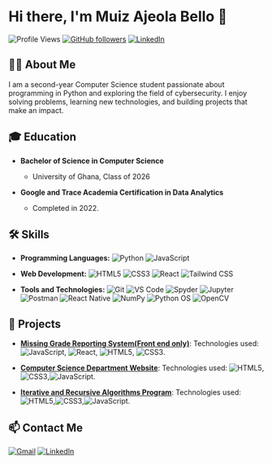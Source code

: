<!-- Your Name -->
# Hi there, I'm Muiz Ajeola Bello 👋

![Profile Views](https://komarev.com/ghpvc/?username=muizbello&color=blueviolet)
[![GitHub followers](https://img.shields.io/github/followers/muizbello?label=Followers&style=social)](https://github.com/yourusername)
[![LinkedIn](https://img.shields.io/badge/-LinkedIn-blue?style=flat&logo=Linkedin&logoColor=white)](https://linkedin.com/in/muiz-bello)

## 👨‍💻 About Me
I am a second-year Computer Science student passionate about programming in Python and exploring the field of cybersecurity. I enjoy solving problems, learning new technologies, and building projects that make an impact.

## 🎓 Education
- **Bachelor of Science in Computer Science**
  - University of Ghana, Class of 2026

- **Google and Trace Academia Certification in Data Analytics**
  - Completed in 2022.

## 🛠️ Skills
- **Programming Languages:**
  ![Python](https://img.shields.io/badge/-Python-3776AB?style=flat&logo=python&logoColor=white)
  ![JavaScript](https://img.shields.io/badge/-JavaScript-F7DF1E?style=flat&logo=javascript&logoColor=black)
  
- **Web Development:**
  ![HTML5](https://img.shields.io/badge/-HTML5-E34F26?style=flat&logo=html5&logoColor=white)
  ![CSS3](https://img.shields.io/badge/-CSS3-1572B6?style=flat&logo=css3&logoColor=white)
  ![React](https://img.shields.io/badge/-React-61DAFB?style=flat&logo=react&logoColor=white)
  ![Tailwind CSS](https://img.shields.io/badge/Tailwind_CSS-38B2AC?style=flat&logo=tailwind-css&logoColor=white)

  
- **Tools and Technologies:**
  ![Git](https://img.shields.io/badge/-Git-F05032?style=flat&logo=git&logoColor=white)
  ![VS Code](https://img.shields.io/badge/-VS_Code-007ACC?style=flat&logo=visual-studio-code&logoColor=white)
  ![Spyder](https://img.shields.io/badge/Spyder-FF0000?style=flat&logo=spyder-ide&logoColor=white)
  ![Jupyter](https://img.shields.io/badge/Jupyter-F37626.svg?style=flat&logo=Jupyter&logoColor=white)
  ![Postman](https://img.shields.io/badge/Postman-FF6C37?style=flat&logo=Postman&logoColor=white)
  ![React Native](https://img.shields.io/badge/React_Native-20232A?style=flat&logo=react&logoColor=61DAFB)
  ![NumPy](https://img.shields.io/badge/NumPy-013243?style=flat&logo=numpy&logoColor=white)
  ![Python OS](https://img.shields.io/badge/Python_OS-3776AB?style=flat&logo=python&logoColor=white)
  ![OpenCV](https://img.shields.io/badge/OpenCV-5C3EE8?style=flat&logo=opencv&logoColor=white)

  
## 💼 Projects
- **[Missing Grade Reporting System(Front end only)](https://github.com/muizbello/11068463_DCIT205_Assignment1)**:
    Technologies used: ![JavaScript](https://img.shields.io/badge/-JavaScript-F7DF1E?style=flat&logo=javascript&logoColor=black), ![React](https://img.shields.io/badge/-React-61DAFB?style=flat&logo=react&logoColor=white), ![HTML5](https://img.shields.io/badge/-HTML5-E34F26?style=flat&logo=html5&logoColor=white), ![CSS3](https://img.shields.io/badge/-CSS3-1572B6?style=flat&logo=css3&logoColor=white).

- **[Computer Science Department Website](https://github.com/muizbello/11068463_DCIT_205_IA)**:
     Technologies used: ![HTML5](https://img.shields.io/badge/-HTML5-E34F26?style=flat&logo=html5&logoColor=white),![CSS3](https://img.shields.io/badge/-CSS3-1572B6?style=flat&logo=css3&logoColor=white),![JavaScript](https://img.shields.io/badge/-JavaScript-F7DF1E?style=flat&logo=javascript&logoColor=black).

- **[Iterative and Recursive Algorithms Program](https://github.com/muizbello/Iterative-and-Recursive-Algorithms)**:
     Technologies used: ![HTML5](https://img.shields.io/badge/-HTML5-E34F26?style=flat&logo=html5&logoColor=white),![CSS3](https://img.shields.io/badge/-CSS3-1572B6?style=flat&logo=css3&logoColor=white),![JavaScript](https://img.shields.io/badge/-JavaScript-F7DF1E?style=flat&logo=javascript&logoColor=black).


## 📫 Contact Me
[![Gmail](https://img.shields.io/badge/-Gmail-D14836?style=flat&logo=gmail&logoColor=white)](mailto:bellomuiz78@gmail.com)
[![LinkedIn](https://img.shields.io/badge/-LinkedIn-blue?style=flat&logo=linkedin&logoColor=white)](https://linkedin.com/in/muiz-bello)
